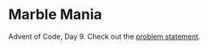 # Marble Mania

Advent of Code, Day 9. Check out the [problem statement](https://adventofcode.com/2018/day/9).
